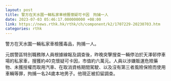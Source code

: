 ```yaml
---
layout: post
title: 警方在天水圍一輛私家車檢獲懷疑可卡因　拘捕一人
date: 2023-07-03 05:46:17.000000000 +08:00
link: https://news.rthk.hk/rthk/ch/component/k2/1707229-20230703.htm
categories: rthk
---
```


警方在天水圍一輛私家車檢獲毒品，拘捕一人。

元朗警區特別職務隊人員根據線報及調查後，昨晚突擊搜查一輛停泊於天澤邨停車場的私家車，搜獲約40克懷疑可卡因，市值約六萬元。人員以涉嫌販運危險藥物、未獲授權而取用汽車、在取消資格期間駕駛、以及沒有第三者風險保險而使用車輛等罪，拘捕一名24歲本地男子。他現正被扣留調查。
